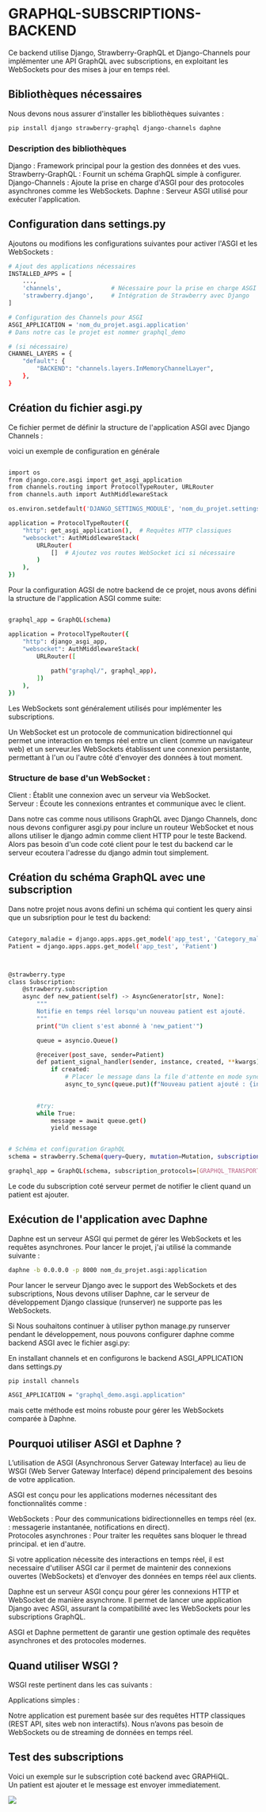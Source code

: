 # GRAPHQL-SUBSCRIPTIONS-BACKEND

Ce backend utilise Django, Strawberry-GraphQL et Django-Channels pour implémenter une API GraphQL avec subscriptions, en exploitant les WebSockets pour des mises à jour en temps réel. 

## Bibliothèques nécessaires

Nous devons nous assurer d'installer les bibliothèques suivantes :

```bash
pip install django strawberry-graphql django-channels daphne
```

### Description des bibliothèques

Django : Framework principal pour la gestion des données et des vues.
Strawberry-GraphQL : Fournit un schéma GraphQL simple à configurer. <br />
Django-Channels : Ajoute la prise en charge d'ASGI pour des protocoles asynchrones comme les WebSockets.
Daphne : Serveur ASGI utilisé pour exécuter l'application.


## Configuration dans settings.py

Ajoutons ou modifions les configurations suivantes pour activer l'ASGI et les WebSockets :

```bash 
# Ajout des applications nécessaires
INSTALLED_APPS = [
    ...,
    'channels',              # Nécessaire pour la prise en charge ASGI
    'strawberry.django',     # Intégration de Strawberry avec Django
]

# Configuration des Channels pour ASGI
ASGI_APPLICATION = 'nom_du_projet.asgi.application'
# Dans notre cas le projet est nommer graphql_demo

# (si nécessaire)
CHANNEL_LAYERS = {
    "default": {
        "BACKEND": "channels.layers.InMemoryChannelLayer",
    },
}

```

## Création du fichier asgi.py

Ce fichier permet de définir la structure de l'application ASGI avec Django Channels :

voici un exemple de configuration en générale

```bash

import os
from django.core.asgi import get_asgi_application
from channels.routing import ProtocolTypeRouter, URLRouter
from channels.auth import AuthMiddlewareStack

os.environ.setdefault('DJANGO_SETTINGS_MODULE', 'nom_du_projet.settings')

application = ProtocolTypeRouter({
    "http": get_asgi_application(),  # Requêtes HTTP classiques
    "websocket": AuthMiddlewareStack(
        URLRouter(
            []  # Ajoutez vos routes WebSocket ici si nécessaire
        )
    ),
})

```

Pour la configuration AGSI de notre backend de ce projet, nous avons défini la structure de l'application ASGI comme suite:


```bash

graphql_app = GraphQL(schema)

application = ProtocolTypeRouter({
    "http": django_asgi_app,
    "websocket": AuthMiddlewareStack(
        URLRouter([
           
            path("graphql/", graphql_app),
        ])
    ),
})

```
Les WebSockets sont généralement utilisés pour implémenter les subscriptions.

Un WebSocket est un protocole de communication bidirectionnel qui permet une interaction en temps réel entre un client (comme un navigateur web) et un serveur.les WebSockets établissent une connexion persistante, permettant à l'un ou l'autre côté d'envoyer des données à tout moment.

### Structure de base d'un WebSocket :

Client : Établit une connexion avec un serveur via WebSocket. <br />
Serveur : Écoute les connexions entrantes et communique avec le client.

Dans notre cas comme nous utilisons GraphQL avec Django Channels, donc nous devons configurer asgi.py pour inclure un routeur WebSocket et nous allons utiliser le django admin comme client HTTP pour le teste Backend. Alors pas besoin d'un code coté client pour le test du backend car le serveur ecoutera l'adresse du django admin tout simplement. 


## Création du schéma GraphQL avec une subscription

Dans notre projet nous avons defini un schéma qui contient les query ainsi que un subsription pour le test du backend:

```bash

Category_maladie = django.apps.apps.get_model('app_test', 'Category_maladie')
Patient = django.apps.apps.get_model('app_test', 'Patient')



@strawberry.type
class Subscription:
    @strawberry.subscription
    async def new_patient(self) -> AsyncGenerator[str, None]:
        """
        Notifie en temps réel lorsqu'un nouveau patient est ajouté.
        """
        print("Un client s'est abonné à 'new_patient'")

        queue = asyncio.Queue()

        @receiver(post_save, sender=Patient)
        def patient_signal_handler(sender, instance, created, **kwargs):
            if created:
                # Placer le message dans la file d'attente en mode synchrone
                async_to_sync(queue.put)(f"Nouveau patient ajouté : {instance.name}")

       
        #try:
        while True:
            message = await queue.get()
            yield message


# Schéma et configuration GraphQL
schema = strawberry.Schema(query=Query, mutation=Mutation, subscription=Subscription)

graphql_app = GraphQL(schema, subscription_protocols=[GRAPHQL_TRANSPORT_WS_PROTOCOL])


```

Le code du subscription coté serveur  permet de notifier le client quand un patient est ajouter.



## Exécution de l'application avec Daphne

Daphne est un serveur ASGI qui permet de gérer les WebSockets et les requêtes asynchrones. Pour lancer le projet, j'ai utilisé la commande suivante :

```bash
daphne -b 0.0.0.0 -p 8000 nom_du_projet.asgi:application
```
Pour lancer le serveur Django avec le support des WebSockets et des subscriptions, Nous devons utiliser Daphne, car le serveur de développement Django classique (runserver) ne supporte pas les WebSockets.

Si Nous souhaitons continuer à utiliser python manage.py runserver pendant le développement, nous pouvons configurer daphne comme backend ASGI avec le fichier asgi.py:

En installant channels et en configurons le backend ASGI_APPLICATION dans settings.py

```bash
pip install channels

```
```bash
ASGI_APPLICATION = "graphql_demo.asgi.application"

```
mais cette méthode est moins robuste pour gérer les WebSockets comparée à Daphne.


## Pourquoi utiliser ASGI et Daphne ?

L’utilisation de ASGI (Asynchronous Server Gateway Interface) au lieu de WSGI (Web Server Gateway Interface) dépend principalement des besoins de votre application.

ASGI est conçu pour les applications modernes nécessitant des fonctionnalités comme :

WebSockets : Pour des communications bidirectionnelles en temps réel (ex. : messagerie instantanée, notifications en direct). <br />
Protocoles asynchrones : Pour traiter les requêtes sans bloquer le thread principal. et ien d'autre.

Si votre application nécessite des interactions en temps réel, il est necessaire d'utiliser ASGI car il permet de maintenir des connexions ouvertes (WebSockets) et d’envoyer des données en temps réel aux clients.

Daphne est un serveur ASGI  conçu pour gérer les connexions HTTP et WebSocket de manière asynchrone.
Il permet de lancer une application Django avec ASGI, assurant la compatibilité avec les WebSockets pour les subscriptions GraphQL.

ASGI et Daphne permettent de garantir une gestion optimale des requêtes asynchrones et des protocoles modernes.

## Quand utiliser WSGI ?
WSGI reste pertinent dans les cas suivants :

Applications simples :

Notre application est purement basée sur des requêtes HTTP classiques (REST API, sites web non interactifs).
Nous n’avons pas besoin de WebSockets ou de streaming de données en temps réel.

## Test des subscriptions

Voici un exemple sur le subscription coté backend avec GRAPHiQL. <br />
Un patient est ajouter et le message est envoyer immediatement.

<img src= "app_test/picture/img1.png"><img/>